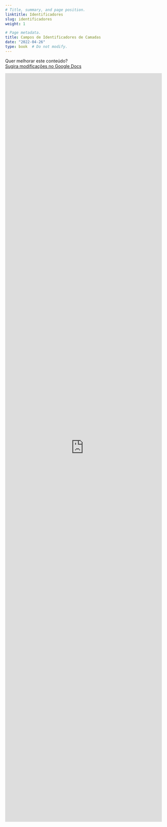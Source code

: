 ```yaml
---
# Title, summary, and page position.
linktitle: Identificadores
slug: identificadores
weight: 1

# Page metadata.
title: Campos de Identificadores de Camadas
date: "2022-04-26"
type: book  # Do not modify.
---
```


Quer melhorar este conteúdo?<br>
[<i class="fa fa-edit" aria-hidden="true"></i> Sugira modificações no Google Docs][edit]

[edit]: https://docs.google.com/document/d/1WaatIQGyzBOZPr56-OgPib6LKL32rOewjgwR78gN28M/edit?usp=sharing

<iframe frameborder="0" style="width: 100%; height: 2400px" src="https://docs.google.com/document/d/e/2PACX-1vSEvtpNio5y7WeHy5YC0PTtdDxOI30n4BOzkeioLcZDyiLoZmU5K2jwvKBaTzXXf8vNaostArZ9mf7g/pub?embedded=true"></iframe>
